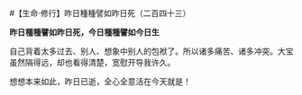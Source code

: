 #【生命⋅修行】昨日種種譬如昨日死（二百四十三）

**昨日種種譬如昨日死，今日種種譬如今日生**

自己背着太多过去、别人、想象中别人的包袱了。所以诸多痛苦、诸多冲突。大宝虽然隔得远，却也看得清楚，宽慰开导我许久。

想想本来如此，昨日已逝，全心全意活在今天就是！

